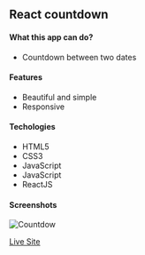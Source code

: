 ## React countdown

#### What this app can do?

- Countdown between two dates

#### Features

- Beautiful and simple
- Responsive

#### Techologies

- HTML5
- CSS3
- JavaScript
- JavaScript
- ReactJS

#### Screenshots

![Countdow](https://ik.imagekit.io/of8sk3s88sie/countdow.png?ik-sdk-version=javascript-1.4.3&updatedAt=1645138961028)

[Live Site](https://hm-countdown-app.netlify.app)
